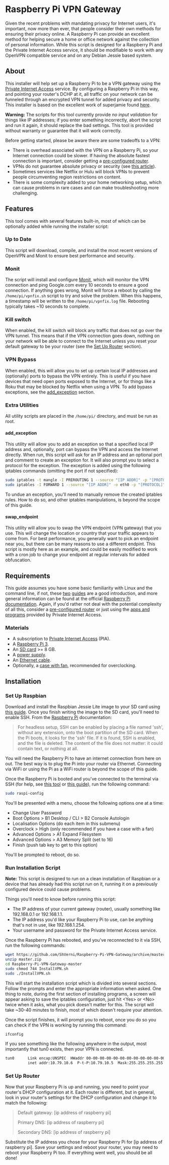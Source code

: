 # Raspberry Pi VPN Gateway
Given the recent problems with mandating privacy for Internet users, it's important, now more than ever, that people consider their own methods for ensuring their privacy online. A Raspberry Pi can provide an excellent method for helping secure a home or office network against the collection of personal information. While this script is designed for a Raspberry Pi and the Private Internet Access service, it should be modifiable to work with any OpenVPN compatible service and on any Debian Jessie based system.

## About
This installer will help set up a Raspberry Pi to be a VPN gateway using the [Private Internet Access](https://www.privateinternetaccess.com/) service. By configuring a Raspberry Pi in this way, and pointing your router's DCHP at it, all traffic on your network can be funneled through an encrypted VPN tunnel for added privacy and security. This installer is based on the excellent work of superjamie found [here](https://gist.github.com/superjamie/ac55b6d2c080582a3e64).

__Warning:__ The scripts for this tool currently provide _no input validation_ for things like IP addresses; if you enter something incorrectly, abort the script and run it again, it should replace the bad settings. This tool is provided without warranty or guarantee that it will work correctly.

Before getting started, please be aware there are some tradeoffs to a VPN:
* There is overhead associated with the VPN on a Raspberry Pi, so your Internet connection could be slower. If having the absolute fastest connection is important, consider getting a [pre-configured router](https://www.flashrouters.com/vpn-types/privateinternetaccess).
* VPNs do not guarantee absolute privacy or security (see [this article](https://arstechnica.com/security/2016/06/aiming-for-anonymity-ars-assesses-the-state-of-vpns-in-2016/)).
* Sometimes services like Netflix or Hulu will block VPNs to prevent people circumventing region restrictions on content.
* There is some complexity added to your home networking setup, which can cause problems in rare cases and can make troubleshooting more challenging.

## Features
This tool comes with several features built-in, most of which can be optionally added while running the installer script:

### Up to Date
This script will download, compile, and install the most recent versions of OpenVPN and Monit to ensure best performance and security.

### Monit
The script will install and configure [Monit](https://mmonit.com/), which will monitor the VPN connection and ping Google.com every 10 seconds to ensure a good connection. If anything goes wrong, Monit will force a reboot by calling the `/home/pi/vpnfix.sh` script to try and solve the problem. When this happens, a timestamp will be written to the `/home/pi/vpnfix.log` file. Rebooting typically takes ~10 seconds to complete.

### Kill switch
When enabled, the kill switch will block any traffic that does not go over the VPN tunnel. This means that if the VPN connection goes down, nothing on your network will be able to connect to the Internet unless you reset your default gateway to be your router (see the [Set Up Router](#set-up-router) section).

### VPN Bypass
When enabled, this will allow you to set up certain local IP addresses and (optionally) ports to bypass the VPN entirely. This is useful if you have devices that need open ports exposed to the Internet, or for things like a Roku that may be blocked by Netflix when using a VPN. To add bypass exceptions, see the [add_exception](#add_exception) section.

### Extra Utilities
All utility scripts are placed in the `/home/pi/` directory, and must be run as root.

#### add_exception
This utility will allow you to add an exception so that a specified local IP address and, optionally, port can bypass the VPN and access the Internet directly. When run, this script will ask for an IP address and an optional port and comment to create an exception for. It will also prompt you to select a protocol for the exception. The exception is added using the following iptables commands (omitting the port if not specified):
```bash
sudo iptables -t mangle -I PREROUTING 1 --source "[IP ADDR]" -p "[PROTOCOL]" -m "[PROTOCOL]" --dport "[PORT]" -m comment --comment "[COMMENT]" --j MARK --set-mark 1
sudo iptables -I FORWARD 1 --source "[IP ADDR]" -o eth0 -p "[PROTOCOL]" -m "[PROTOCOL]" --dport "[PORT]" -m comment --comment "[COMMENT]" --j ACCEPT
```
To undue an exception, you'll need to manually remove the created iptables rules. How to do so, and other iptables manipulations, is beyond the scope of this guide.

#### swap_endpoint
This utility will allow you to swap the VPN endpoint (VPN gateway) that you use. This will change the location or country that your traffic appears to come from. For best performance, you generally want to pick an endpoint near you, but there can be many reasons to use a different endpint. This script is mostly here as an example, and could be easily modified to work with a cron job to change your endpoint at regular intervals for added obfuscation.

## Requirements
This guide assumes you have some basic familiarity with Linux and the command line, if not, these [two](https://learn.adafruit.com/what-is-the-command-line/overview) [guides](http://linuxcommand.org/lc3_learning_the_shell.php) are a good introduction, and more general information can be found at the official [Raspberry Pi documentation](https://www.raspberrypi.org/documentation/). Again, if you'd rather not deal with the potential complexity of all this, consider a [pre-configured router](https://www.flashrouters.com/vpn-types/privateinternetaccess) or just using the [apps and programs](https://www.privateinternetaccess.com/pages/client-support/) provided by Private Internet Access.

### Materials
* A subscription to [Private Internet Access](https://www.privateinternetaccess.com/) (PIA).
* A [Raspberry Pi 3](https://www.amazon.com/Raspberry-Pi-RASPBERRYPI3-MODB-1GB-Model-Motherboard/dp/B01CD5VC92/).
* An [SD card](https://www.amazon.com/dp/B004UG41VY/) >= 8 GB.
* A [power supply](https://www.amazon.com/CanaKit-Raspberry-Supply-Adapter-Charger/dp/B00MARDJZ4/).
* An [Ethernet cable](https://www.amazon.com/AmazonBasics-RJ45-Cat-6-Ethernet-Patch-Cable-5-Feet-1-5-Meters/dp/B00N2VILDM/).
* Optionally, a [case with fan](https://www.amazon.com/Makerfire-Raspberry-Protective-Enclosure-Heatsink/dp/B019SIAGTO/), recommended for overclocking.

## Installation
### Set Up Raspbian
Download and install the Raspbian Jessie Lite image to your SD card using [this guide](https://www.raspberrypi.org/documentation/installation/installing-images/README.md). Once you finish writing the image to the SD card, you'll need to enable SSH. From the [Raspberry Pi](https://www.raspberrypi.org/documentation/remote-access/ssh/) documentation:
>For headless setup, SSH can be enabled by placing a file named 'ssh', without any extension, onto the boot partition of the SD card. When the Pi boots, it looks for the 'ssh' file. If it is found, SSH is enabled, and the file is deleted. The content of the file does not matter: it could contain text, or nothing at all.

You will need the Raspberry Pi to have an internet connection from here on out. The best way is to plug the Pi into your router via Ethernet. Connecting via WiFi or using the Pi as a WiFi router is beyond the scope of this guide.

Once the Raspberry Pi is booted and you've connected to the terminal via SSH (for help, see [this tool](https://learn.adafruit.com/the-adafruit-raspberry-pi-finder/overview/) or [this guide](https://learn.adafruit.com/adafruits-raspberry-pi-lesson-6-using-ssh/)), run the following command:
```bash
sudo raspi-config
```
You'll be presented with a menu, choose the following options one at a time:
* Change User Password
* Boot Options > B1 Desktop / CLI > B2 Console Autologin
* Localisation Options (do each item in this submenu)
* Overclock > High (only recommended if you have a case with a fan)
* Advanced Options > A1 Expand Filesystem
* Advanced Options > A3 Memory Split (set to 16)
* Finish (push tab key to get to this option)

You'll be prompted to reboot, do so.

### Run Installation Script
__Note:__ This script is designed to run on a clean installation of Raspbian or a device that has already had this script run on it, running it on a previously configured device could cause problems.

Things you'll need to know before running this script:
* The IP address of your current gateway (router), usually something like 192.168.0.1 or 192.168.1.1.
* The IP address you'd like your Raspberry Pi to use, can be anything that's not in use, like 192.168.1.254.
* Your username and password for the Private Internet Access service.

Once the Raspberry Pi has rebooted, and you've reconnected to it via SSH, run the following commands:
```bash
wget https://github.com/ShVerni/Raspberry-Pi-VPN-Gateway/archive/master.zip
unzip master.zip
cd Raspberry-Pi-VPN-Gateway-master
sudo chmod 744 InstallVPN.sh
sudo ./InstallVPN.sh
```
This will start the installation script which is divided into several sections. Follow the prompts and enter the appropriate information when asked. One thing to note, during the first section of installing programs, a screen will appear asking to save the iptables configuration, just hit \<Yes\> or \<No\> twice when it asks, what you pick doesn't matter for this. The script will take ~30-40 minutes to finish, most of which doesn't require your attention.

Once the script finishes, it will prompt you to reboot, once you do so you can check if the VPN is working by running this command:
```bash
ifconfig
```
If you see something like the following anywhere in the output, most importantly that tun0 exists, then your VPN is connected.
```bash
tun0      Link encap:UNSPEC  HWaddr 00-00-00-00-00-00-00-00-00-00-00-00-00-00-00-00
          inet addr:10.79.10.6  P-t-P:10.79.10.5  Mask:255.255.255.255
```

### Set Up Router
Now that your Raspberry Pi is up and running, you need to point your router's DHCP configuration at it. Each router is different, but in general, look in your router's settings for the DHCP configuration and change it to match the following:
> Default gateway: [ip address of raspberry pi]
>
> Primary DNS: [ip address of raspberry pi]
>
> Secondary DNS: [ip address of raspberry pi]

Substitute the IP address you chose for your Raspberry Pi for [ip address of raspberry pi]. Save your settings and reboot your router, you may need to reboot your Raspberry Pi too. If everything went well, you should be all done!
